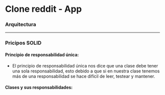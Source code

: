 # Clone reddit - App

### Arquitectura

---
### Pricipos SOLID
  #### Principio de responsabilidad única:
  - El principio de responsabilidad única nos dice que una clase debe tener una sola responsabilidad,
  esto debido a que si en nuestra clase tenemos más de una responsabilidad se hace difícil de leer, testear y mantener.
#### Clases y sus responsabilidades:
